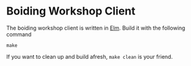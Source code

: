 # Boiding Workshop Client
The boiding workshop client is written in [Elm](http://elm-lang.org/). Build it
with the following command

```
make
```

If you want to clean up and build afresh, `make clean` is your friend.